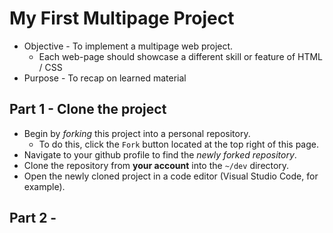 # My First Multipage Project
* Objective - To implement a multipage web project.
    * Each web-page should showcase a different skill or feature of HTML / CSS
* Purpose - To recap on learned material

## Part 1 - Clone the project
* Begin by _forking_ this project into a personal repository.
   * To do this, click the `Fork` button located at the top right of this page.
* Navigate to your github profile to find the _newly forked repository_.
* Clone the repository from **your account** into the `~/dev` directory.
* Open the newly cloned project in a code editor (Visual Studio Code, for example).

## Part 2 - 